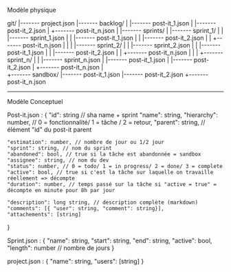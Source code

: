 Modèle physique

 git/
  |------- project.json
  |------- backlog/
  |			|------- post-it_1.json
  |			|------- post-it_2.json
  |			+------- post-it_n.json
  |
  |------- sprints/
  |			|------- sprint_1/
  |			|          |------- sprint_1.json
  |			|          |------- post-it_1.json
  |			|          |------- post-it_2.json
  |			|          +------- post-it_n.json
  |			|
  |			|------- sprint_2/
  |			|         |------- sprint_2.json
  |			|         |------- post-it_1.json
  |			|         |------- post-it_2.json
  |			|         +------- post-it_n.json
  |			|
  |			+------- sprint_n/
  |			|         |------- sprint_n.json
  |			          |------- post-it_1.json
  |			          |------- post-it_2.json
  |			          +------- post-it_n.json
  |			 
  +------- sandbox/	
		    |------- post-it_1.json
		    |------- post-it_2.json
		    +------- post-it_n.json

---			

Modèle Conceptuel

Post-it.json : 
{
	"id": string // sha name + sprint
	"name": string,
	"hierarchy": number, // 0 = fonctionnalité/ 1 = tâche / 2 = retour,
	"parent": string, // élément "id" du post-it parent
	
	"estimation": number, // nombre de jour ou 1/2 jour
	"sprint": string, // nom du sprint
	"abandoned": bool, // true si la tâche est abandonnée = sandbox
	"assignee": string, // nom du dev
	"status": number, // 0 = todo/ 1 = in progress/ 2 = done/ 3 = complete
	"active": bool, // true si c'est la tâche sur laquelle on travaille réellement => décompte 
	"duration": number, // temps passé sur la tâche si "active = true" = décompte en minute pour 8h par jour

	"description": long string, // description complète (markdown)
	"comments": [{ "user": string, "comment": string}],
	"attachements": [string]
}

Sprint.json :
{
	"name": string,
	"start": string,
	"end": string,
	"active": bool,
	"length": number // nombre de jours
}

project.json :
{
	"name": string,
	"users": [string]
}






